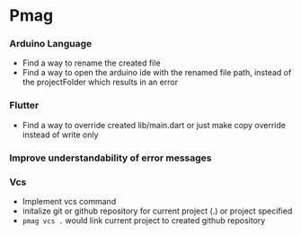# Pmag
### Arduino Language
- Find a way to rename the created file
- Find a way to open the arduino ide with the renamed file path, instead of the projectFolder which results in an error

### Flutter
- Find a way to override created lib/main.dart or just make copy override instead of write only

### Improve understandability of error messages

### Vcs
- Implement vcs command
- initalize git or github repository for current project (.) or project specified
- `pmag vcs .` would link current project to created github repository